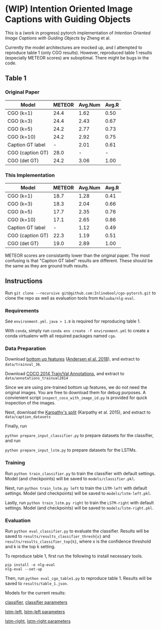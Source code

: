#  (WIP) Intention Oriented Image Captions with Guiding Objects

This is a (work in progress) pytorch implementation of _Intention Oriented Image Captions with Guiding Objects_ by Zheng et al.

Currently the model architectures are mocked up, and I attempted to reproduce table 1 (only CGO results). However, reproduced table 1 results (especially METEOR scores) are suboptimal. There might be bugs in the code.

## Table 1

### Original Paper

| Model            | METEOR | Avg.Num | Avg.R |
| ---------------- | ------ | ------- | ----- |
| CGO (k=1)        | 24.4   | 1.62    | 0.50  |
| CGO (k=3)        | 24.4   | 2.43    | 0.67  |
| CGO (k=5)        | 24.2   | 2.77    | 0.73  |
| CGO (k=10)       | 24.2   | 2.92    | 0.75  |
| Caption GT label | -      | 2.01    | 0.61  |
| CGO (caption GT) | 28.0   | -       | -     |
| CGO (det GT)     | 24.2   | 3.06    | 1.00  |

### This Implementation

| Model            | METEOR | Avg.Num | Avg.R |
| ---------------- | ------ | ------- | ----- |
| CGO (k=1)        | 18.7   | 1.28    | 0.41  |
| CGO (k=3)        | 18.3   | 2.04    | 0.66  |
| CGO (k=5)        | 17.7   | 2.35    | 0.76  |
| CGO (k=10)       | 17.1   | 2.65    | 0.86  |
| Caption GT label | -      | 1.12    | 0.49  |
| CGO (caption GT) | 22.3   | 1.19    | 0.51  |
| CGO (det GT)     | 19.0   | 2.89    | 1.00  |

METEOR scores are consistantly lower than the original paper. The most confusing is that "Caption GT label" results are different. These should be the same as they are ground truth results. 

## Instructions

Run `git clone --recursive git@github.com:Inlinebool/cgo-pytorch.git` to clone the repo as well as evaluation tools from `Maluuba/nlg-eval`.

### Requirements

See `environment.yml`. `java > 1.8` is required for reproducing table 1.

With `conda`, simply run `conda env create -f environment.yml` to create a conda virtualenv with all required packages named `cgo`.

### Data Preparation

Download [bottom up features](https://storage.googleapis.com/up-down-attention/trainval_36.zip) ([Andersen el al. 2018](https://github.com/peteanderson80/bottom-up-attention)), and extract to `data/trainval_36`.

Download [COCO 2014 Train/Val Annotations](http://images.cocodataset.org/annotations/annotations_trainval2014.zip), and extract to `data/annotations_trainval2014`

Since we are using pre-trained bottom up features, we do not need the original images. You are free to download them for debug purposes. A convienient script `inspect_coco_with_image_id.py` is provided for quick inspection of the images.

Next, download the [Karpathy's split](https://cs.stanford.edu/people/karpathy/deepimagesent/caption_datasets.zip) (Karpathy et al. 2015), and extract to `data/caption_datasets`

Finally, run 

`python prepare_input_classifier.py` to prepare datasets for the classifier, and run

`python prepare_input_lstm.py` to prepare datasets for the LSTMs.

### Training

Run `python train_classifier.py` to train the classifier with default settings. Model (and checkpoints) will be saved to `models/classifier.pkl`.


Next, run `python train_lstm.py left` to train the `LSTM-left` with default settings. Model (and checkpoints) will be saved to `models/lstm-left.pkl`.

Lastly, run `python train_lstm.py right` to train the `LSTM-right` with default settings. Model (and checkpoints) will be saved to `models/lstm-right.pkl`.

### Evaluation

Run `python eval_classifier.py` to evaluate the classifier. Results will be saved to `results/results_classifier_thresh{x}` and `results/results_classifier_top{k}`, where x is the confidence threshold and k is the top k setting.

To reproduce table 1, first run the following to install necessary tools.

```
pip install -e nlg-eval
nlg-eval --set-up
``` 

Then, run `python eval_cgo_table1.py` to reproduce table 1. Results will be saved to `results/table_1.json`.

Models for the current results:

[classifier](https://drive.google.com/file/d/12rHjAKwOBygR4GeCIdO_XTwGo_JIs7TW/view?usp=sharing), [classifier parameters](https://drive.google.com/file/d/1QNjOQy7hZY6c1sFVVEHkQHpzgGrrxsVO/view?usp=sharing)

[lstm-left](https://drive.google.com/file/d/1xxIBT4Xv0lgp3UqO0TZhFMAXJ2tcF0Wt/view?usp=sharing), [lstm-left parameters](https://drive.google.com/file/d/1a8rcUIpWNroDYwjMb5yIKkvt68RDYEcy/view?usp=sharing)

[lstm-right](https://drive.google.com/file/d/1wvwV_DvT5_fYRwqZziiEtfw4_FvCFhzN/view?usp=sharing), [lstm-right parameters](https://drive.google.com/file/d/1eG2Van3fwxxRJ88m7veEti5vOHZRQ2lj/view?usp=sharing)

